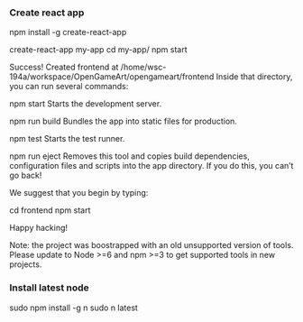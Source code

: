 ### Create react app
npm install -g create-react-app

create-react-app my-app
cd my-app/
npm start

Success! Created frontend at /home/wsc-194a/workspace/OpenGameArt/opengameart/frontend
Inside that directory, you can run several commands:

  npm start
    Starts the development server.

  npm run build
    Bundles the app into static files for production.

  npm test
    Starts the test runner.

  npm run eject
    Removes this tool and copies build dependencies, configuration files
    and scripts into the app directory. If you do this, you can’t go back!

We suggest that you begin by typing:

  cd frontend
  npm start

Happy hacking!

Note: the project was boostrapped with an old unsupported version of tools.
Please update to Node >=6 and npm >=3 to get supported tools in new projects.


### Install latest node

sudo npm install -g n
sudo n latest
